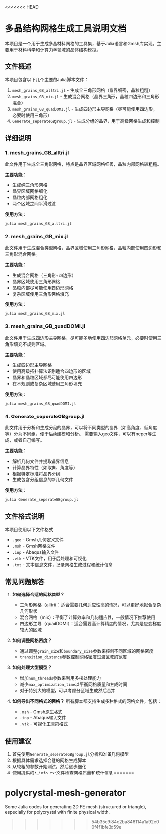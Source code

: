 <<<<<<< HEAD
# 多晶结构网格生成工具说明文档

本项目是一个用于生成多晶材料网格的工具集，基于Julia语言和Gmsh库实现。主要用于材料科学和计算力学领域的晶体结构模拟。

## 文件概述

本项目包含以下几个主要的Julia脚本文件：

1. `mesh_grains_GB_alltri.jl` - 生成全三角形网格（晶界细密，晶粒粗糙）
2. `mesh_grains_GB_mix.jl` - 生成混合网格（晶界三角形，晶粒四边形和三角形混合）
3. `mesh_grains_GB_quadDOMI.jl` - 生成四边形主导网格（尽可能使用四边形，必要时使用三角形）
4. `Generate_seperateGBgroup.jl` - 生成分组的晶界，用于高级网格生成和控制

## 详细说明

### 1. mesh_grains_GB_alltri.jl

此文件用于生成全三角形网格，特点是晶界区域网格细密，晶粒内部网格较粗糙。

**主要功能**：
- 生成纯三角形网格
- 晶界区域网格细化
- 晶粒内部网格粗化
- 两个区域之间平滑过渡

**使用方法**：
```julia
julia mesh_grains_GB_alltri.jl
```

### 2. mesh_grains_GB_mix.jl

此文件用于生成混合类型网格，晶界区域使用三角形网格，晶粒内部使用四边形和三角形混合网格。

**主要功能**：
- 生成混合网格（三角形+四边形）
- 晶界区域使用三角形网格
- 晶粒内部尽可能使用四边形网格
- 复杂区域使用三角形网格填充

**使用方法**：
```julia
julia mesh_grains_GB_mix.jl
```

### 3. mesh_grains_GB_quadDOMI.jl

此文件用于生成四边形主导网格，尽可能多地使用四边形网格单元，必要时使用三角形填充不规则区域。

**主要功能**：
- 生成四边形主导网格
- 使用高级拓扑算法识别适合四边形的区域
- 晶界和晶粒区域都尽可能使用四边形
- 在不规则或复杂区域使用三角形填充

**使用方法**：
```julia
julia mesh_grains_GB_quadDOMI.jl
```

### 4. Generate_seperateGBgroup.jl

此文件用于分析和生成分组的晶界，可以将不同类型的晶界（如高角度、低角度等）分为不同组，便于后续建模和分析。
需要输入geo文件，可以有neper等生成，或者自己编写。

**主要功能**：
- 解析几何文件并提取晶界信息
- 计算晶界特性（如取向、角度等）
- 根据特定标准将晶界分组
- 生成包含分组信息的新几何文件

**使用方法**：
```julia
julia Generate_seperateGBgroup.jl
```

## 文件格式说明

本项目使用以下文件格式：

- `.geo` - Gmsh几何定义文件
- `.msh` - Gmsh网格文件
- `.inp` - Abaqus输入文件
- `.vtk` - VTK文件，用于后处理和可视化
- `.txt` - 文本信息文件，记录网格生成过程和统计信息

## 常见问题解答

1. **如何选择合适的网格类型？**
   - 三角形网格（alltri）：适合需要几何适应性高的情况，可以更好地拟合复杂几何形状
   - 混合网格（mix）：平衡了计算效率和几何适应性，一般情况下推荐使用
   - 四边形主导（quadDOMI）：适合需要高计算精度的情况，尤其是应变梯度较大的区域

2. **如何调整网格密度？**
   - 通过调整`grain_size`和`boundary_size`参数来控制不同区域的网格密度
   - `transition_distance`参数控制网格密度过渡区域的宽度

3. **如何处理大型模型？**
   - 增加`num_threads`参数来利用多核处理能力
   - 减少`max_optimization_time`以平衡网格质量和生成时间
   - 对于特别大的模型，可以考虑分区域生成然后合并

4. **如何导出不同格式的网格？**
   所有脚本都支持生成多种格式的网格文件，包括：
   - `.msh` - Gmsh原生格式
   - `.inp` - Abaqus输入文件
   - `.vtk` - 可视化工具包格式

## 使用建议

1. 首先使用`Generate_seperateGBgroup.jl`分析和准备几何模型
2. 根据具体需求选择合适的网格生成脚本
3. 从较粗的参数开始测试，然后逐步细化
4. 使用提供的`*_info.txt`文件检查网格质量和统计信息 
=======
# polycrystal-mesh-generator
Some Julia codes for generating 2D FE mesh (structured or triangle), especially for polycrystal with finite physical width.
>>>>>>> 54b35c9f84c2ba846114a1a92e00f4f1bfe3d59e
